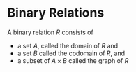 # Binary Relations

A binary relation $R$ consists of
* a set $A$, called the domain of $R$ and
* a set $B$ called the codomain of $R$, and
* a subset of $A\times B$ called the graph of $R$

  
